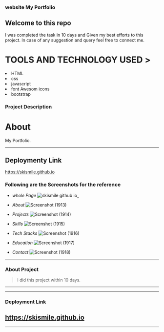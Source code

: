 ###   website <span>My Portfolio<span>

 <h2>Welcome to this repo</h2> 
I was  completed the task in 10 days and Given my 
 best efforts to  this project.
In case of any suggestion and query feel free to connect me.
 
 <h1>TOOLS AND TECHNOLOGY USED ></h1>
  <li>HTML</li>
  <li>css</li>
<li>javascript</li>  
<li>font Awesom icons</li>
<li>bootstrap</li>

 
### Project Description
 
 
 <h1>About </h1>
My Portfolio.

---
## Deploymenty Link
 
https://skismile.github.io
 
 
 ### Following are the Screenshots for the reference

- *whole Page*
![skismile github io_](https://user-images.githubusercontent.com/101392872/191101288-8dd936f7-c919-450b-9118-f314c5e37f20.png)

- *About*
![Screenshot (1913)](https://user-images.githubusercontent.com/101392872/191103360-e0248207-da72-4610-af41-8958105eacc7.png)


- *Projects*
![Screenshot (1914)](https://user-images.githubusercontent.com/101392872/191103459-d2cb60da-b699-47a4-b3af-63b20df436e9.png)

- *Skills*
![Screenshot (1915)](https://user-images.githubusercontent.com/101392872/191103567-578b20f1-78ab-471f-8ec8-f1068e44ce0b.png)

- *Tech Stacks*
![Screenshot (1916)](https://user-images.githubusercontent.com/101392872/191103687-c885bd7f-e630-4b2b-94e9-b3e813a05b4e.png)

- *Education*
![Screenshot (1917)](https://user-images.githubusercontent.com/101392872/191103824-3c327232-8811-4132-a4d1-528a4a432b09.png)

- *Contact*
![Screenshot (1918)](https://user-images.githubusercontent.com/101392872/191103890-154eebea-5300-4b5a-9bdd-f1bf0c8a46f4.png)


---

### About Project

> I did this project within 10 days.


---

------

### Deployment Link

https://skismile.github.io
------
 






---

